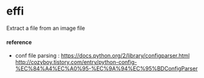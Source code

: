 # effi
Extract a file from an image file

#### reference

- conf file parsing :
    https://docs.python.org/2/library/configparser.html
    http://cozyboy.tistory.com/entry/python-config-%EC%84%A4%EC%A0%95-%EC%9A%94%EC%95%BDConfigParser